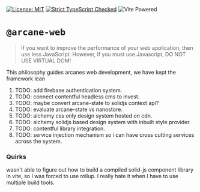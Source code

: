 
[![License: MIT](https://img.shields.io/badge/License-MIT-yellow.svg)](https://opensource.org/licenses/MIT) [![Strict TypeScript Checked](https://badgen.net/badge/TS/Strict "Strict TypeScript Checked")](https://www.typescriptlang.org) ![](https://badges.aleen42.com/src/vitejs.svg "Vite Powered") 

# `@arcane-web`

> If you want to improve the performance of your web application, then use less JavaScript. However, if you must use Javascript, DO NOT USE VIRTUAL DOM!

This philosophy guides arcanes web development, we have kept the framework lean


1. TODO: add firebase authentication system.
2. TODO: connect contentful headless cms to invest.
3. TODO: maybe convert arcane-state to solidjs context api? 
4. TODO: evaluate arcane-state vs nanostore.
5. TODO: alchemy css only design system hosted on cdn.
6. TODO: alchemy solidjs based design system with inbuilt style provider.
7. TODO: contentful library integration.
8.  TODO: service injection mechanism so i can have cross cutting services across the system.


### Quirks

wasn't able to figure out how to build a compiled solid-js component library in vite, so I was forced to use rollup. I really hate it when I have to use multiple build tools.

